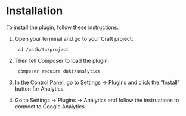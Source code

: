 # Installation

To install the plugin, follow these instructions.

1. Open your terminal and go to your Craft project:

        cd /path/to/project

2. Then tell Composer to load the plugin:

        composer require dukt/analytics

3. In the Control Panel, go to Settings → Plugins and click the “Install” button for Analytics.

4. Go to Settings → Plugins → Analytics and follow the instructions to connect to Google Analytics.